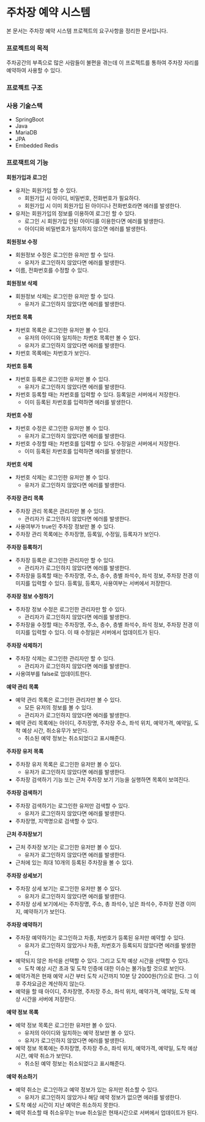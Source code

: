 # 주차장 예약 시스템

본 문서는 주차장 예약 시스템 프로젝트의 요구사항을 정리한 문서입니다.

### 프로젝트의 목적

주차공간의 부족으로 많은 사람들이 불편을 겪는데 이 프로젝트를 통하여 주차장 자리를 예약하여 사용할 수 있다.

### 프로젝트 구조

### 사용 기술스택

- SpringBoot
- Java
- MariaDB
- JPA
- Embedded Redis

### 프로잭트의 기능

**회원가입과 로그인**

- 유저는 회원가입 할 수 있다.
    - 회원가입 시 아이디, 비밀번호, 전화번호가 필요하다.
    - 회원가입 시 이미 회원가입 된 아이디나 전화번호라면 에러를 발생한다.
- 유저는 회원가입의 정보를 이용하여 로그인 할 수 있다.
    - 로그인 시 회원가입 안된 아이디를 이용한다면 에러를 발생한다.
    - 아이디와 비밀번호가 일치하지 않으면 에러를 발생한다.

**회원정보 수정**

- 회원정보 수정은 로그인한 유저만 할 수 있다.
    - 유저가 로그인하지 않았다면 에러를 발생한다.
- 이름, 전화번호를 수정할 수 있다.

**회원정보 삭제**

- 회원정보 삭제는 로그인한 유저만 할 수 있다.
    - 유저가 로그인하지 않았다면 에러를 발생한다.
    
**차번호 목록**

- 차번호 목록은 로그인한 유저만 볼 수 있다.
    - 유저의 아이디와 일치하는 차번호 목록만 볼 수 있다.
    - 유저가 로그인하지 않았다면 에러를 발생한다.
- 차번호 목록에는 차번호가 보인다.

**차번호 등록**

- 차번호 등록은 로그인한 유저만 볼 수 있다.
    - 유저가 로그인하지 않았다면 에러를 발생한다.
- 차번호 등록할 때는 차번호를 입력할 수 있다. 등록일은 서버에서 저장한다.
    - 이미 등록된 차번호를 입력하면 에러를 발생한다.

**차번호 수정**

- 차번호 수정은 로그인한 유저만 볼 수 있다.
    - 유저가 로그인하지 않았다면 에러를 발생한다.
- 차번호 수정할 때는 차번호를 입력할 수 있다. 수정일은 서버에서 저장한다.
    - 이미 등록된 차번호를 입력하면 에러를 발생한다.

**차번호 삭제**

- 차번호 삭제는 로그인한 유저만 볼 수 있다.
    - 유저가 로그인하지 않았다면 에러를 발생한다.

**주차장 관리 목록**

- 주차장 관리 목록은 관리자만 볼 수 있다.
    - 관리자가 로그인하지 않았다면 에러를 발생한다.
- 사용여부가 true인 주차장 정보만 볼 수 있다.
- 주차장 관리 목록에는 주차장명, 등록일, 수정일, 등록자가 보인다.

**주차장 등록하기**

- 주차장 등록은 로그인한 관리자만 할 수 있다.
    - 관리자가 로그인하지 않았다면 에러를 발생한다.
- 주차장을 등록할 때는 주차장명, 주소, 층수, 층별 좌석수, 좌석 정보, 주차장 전경 이미지를 입력할 수 있다.
  등록일, 등록자, 사용여부는 서버에서 저장한다.

**주차장 정보 수정하기**

- 주차장 정보 수정은 로그인한 관리자만 할 수 있다.
    - 관리자가 로그인하지 않았다면 에러를 발생한다.
- 주차장을 수정할 때는 주차장명, 주소, 층수, 층별 좌석수, 좌석 정보, 주차장 전경 이미지를 입력할 수 있다.
  이 때 수정일은 서버에서 업데이트가 된다.

**주차장 삭제하기**

- 주차장 삭제는 로그인한 관리자만 할 수 있다.
    - 관리자가 로그인하지 않았다면 에러를 발생한다.
- 사용여부를 false로 업데이트한다.

**예약 관리 목록**

- 예약 관리 목록은 로그인한 관리자만 볼 수 있다.
    - 모든 유저의 정보를 볼 수 있다.
    - 관리자가 로그인하지 않았다면 에러를 발생한다.
- 예약 관리 목록에는 아이디, 주차장명, 주차장 주소, 좌석 위치, 예약가격, 예약일, 도착 예상 시간, 취소유무가 보인다.
    - 취소된 예약 정보는 취소되었다고 표시해준다.

**주차장 유저 목록**

- 주차장 유저 목록은 로그인한 유저만 볼 수 있다.
    - 유저가 로그인하지 않았다면 에러를 발생한다.
- 주차장 검색하기 기능 또는 근처 주차장 보기 기능을 실행하면 목록이 보여진다.

**주차장 검색하기**

- 주차장 검색하기는 로그인한 유저만 검색할 수 있다.
    - 유저가 로그인하지 않았다면 에러를 발생한다.
- 주차장명, 지역명으로 검색할 수 있다.

**근처 주차장보기**

- 근처 주차장 보기는 로그인한 유저만 볼 수 있다.
    - 유저가 로그인하지 않았다면 에러를 발생한다.
- 근처에 있는 최대 10개의 등록된 주차장을 볼 수 있다.

**주차장 상세보기**

- 주차장 상세 보기는 로그인한 유저만 볼 수 있다.
    - 유저가 로그인하지 않았다면 에러를 발생한다.
- 주차장 상세 보기에서는 주차장명, 주소, 총 좌석수, 남은 좌석수, 주차장 전경 이미지, 예약하기가 보인다.

**주차장 예약하기**

- 주차장 예약하기는 로그인하고 차종, 차번호가 등록된 유저만 예약할 수 있다.
    - 유저가 로그인하지 않았거나 차종, 차번호가 등록되지 않았다면 에러를 발생한다.
- 예약되지 않은 좌석을 선택할 수 있다. 그리고 도착 예상 시간을 선택할 수 있다.
    - 도착 예상 시간 초과 및 도착 인증에 대한 이슈는 불가능할 것으로 보인다.
- 예약가격은 현재 예약 시간 부터 도착 시간까지 10분 당 2000원(?)으로 한다. 그 이후 주차요금은 계산하지 않는다.
- 예약을 할 때 아이디, 주차장명, 주차장 주소, 좌석 위치, 예약가격, 예약일, 도착 예상 시간을 서버에 저장한다.

**예약 정보 목록**

- 예약 정보 목록은 로그인한 유저만 볼 수 있다.
    - 유저의 아이디와 일치하는 예약 정보만 볼 수 있다.
    - 유저가 로그인하지 않았다면 에러를 발생한다.
- 예약 정보 목록에는 주차장명, 주차장 주소, 좌석 위치, 예약가격, 예약일, 도착 예상 시간, 예약 취소가 보인다.
    - 취소된 예약 정보는 취소되었다고 표시해준다.

**예약 취소하기**

- 예약 취소는 로그인하고 예약 정보가 있는 유저만 취소할 수 있다.
    - 유저가 로그인하지 않았거나 해당 예약 정보가 없으면 에러를 발생한다.
- 도착 예상 시간이 지난 예약은 취소하지 못한다.
- 예약 취소할 때 취소유무는 true 취소일은 현재시간으로 서버에서 업데이트가 된다.
